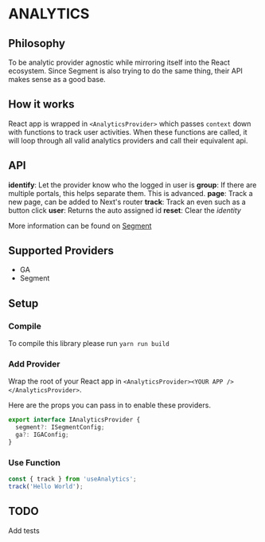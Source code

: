 # ANALYTICS

## Philosophy

To be analytic provider agnostic while mirroring itself into the React ecosystem. Since Segment is also trying to do the same thing, their API makes sense as a good base.

## How it works

React app is wrapped in `<AnalyticsProvider>` which passes `context` down with functions to track user activities. When these functions are called, it will loop through all valid analytics providers and call their equivalent api.

## API

**identify**: Let the provider know who the logged in user is
**group**: If there are multiple portals, this helps separate them. This is advanced.
**page**: Track a new page, can be added to Next's router
**track**: Track an even such as a button click
**user**: Returns the auto assigned id
**reset**: Clear the _identity_

More information can be found on [Segment](https://segment.com/docs/connections/sources/catalog/libraries/website/javascript/)

## Supported Providers

- GA
- Segment

## Setup

### Compile

To compile this library please run `yarn run build`

### Add Provider

Wrap the root of your React app in `<AnalyticsProvider><YOUR APP /></AnalyticsProvider>`.

Here are the props you can pass in to enable these providers.

```typescript
export interface IAnalyticsProvider {
  segment?: ISegmentConfig;
  ga?: IGAConfig;
}
```

### Use Function

```typescript
const { track } from 'useAnalytics';
track('Hello World');
```

## TODO

Add tests
